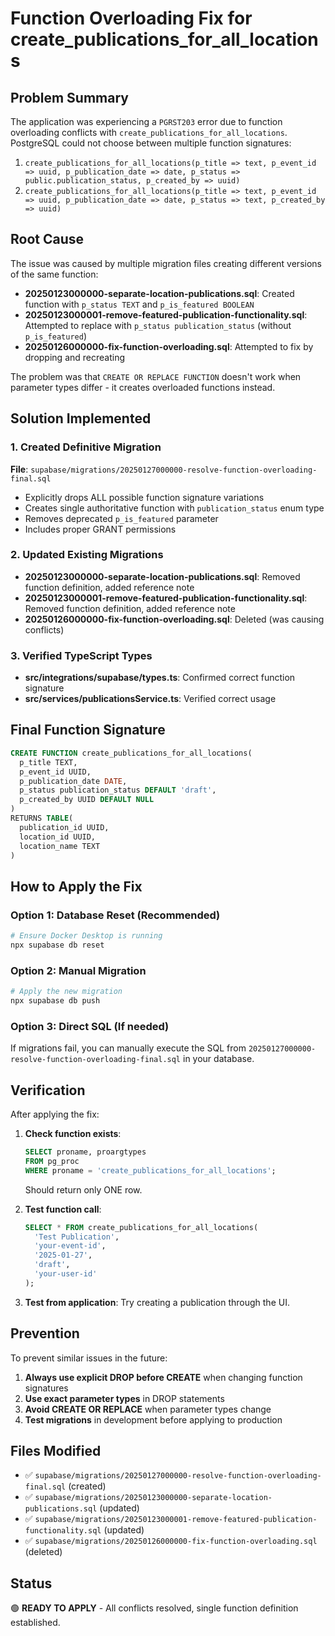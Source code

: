 # Function Overloading Fix for create_publications_for_all_locations

## Problem Summary

The application was experiencing a `PGRST203` error due to function overloading conflicts with `create_publications_for_all_locations`. PostgreSQL could not choose between multiple function signatures:

1. `create_publications_for_all_locations(p_title => text, p_event_id => uuid, p_publication_date => date, p_status => public.publication_status, p_created_by => uuid)`
2. `create_publications_for_all_locations(p_title => text, p_event_id => uuid, p_publication_date => date, p_status => text, p_created_by => uuid)`

## Root Cause

The issue was caused by multiple migration files creating different versions of the same function:

- **20250123000000-separate-location-publications.sql**: Created function with `p_status TEXT` and `p_is_featured BOOLEAN`
- **20250123000001-remove-featured-publication-functionality.sql**: Attempted to replace with `p_status publication_status` (without `p_is_featured`)
- **20250126000000-fix-function-overloading.sql**: Attempted to fix by dropping and recreating

The problem was that `CREATE OR REPLACE FUNCTION` doesn't work when parameter types differ - it creates overloaded functions instead.

## Solution Implemented

### 1. Created Definitive Migration

**File**: `supabase/migrations/20250127000000-resolve-function-overloading-final.sql`

- Explicitly drops ALL possible function signature variations
- Creates single authoritative function with `publication_status` enum type
- Removes deprecated `p_is_featured` parameter
- Includes proper GRANT permissions

### 2. Updated Existing Migrations

- **20250123000000-separate-location-publications.sql**: Removed function definition, added reference note
- **20250123000001-remove-featured-publication-functionality.sql**: Removed function definition, added reference note
- **20250126000000-fix-function-overloading.sql**: Deleted (was causing conflicts)

### 3. Verified TypeScript Types

- **src/integrations/supabase/types.ts**: Confirmed correct function signature
- **src/services/publicationsService.ts**: Verified correct usage

## Final Function Signature

```sql
CREATE FUNCTION create_publications_for_all_locations(
  p_title TEXT,
  p_event_id UUID,
  p_publication_date DATE,
  p_status publication_status DEFAULT 'draft',
  p_created_by UUID DEFAULT NULL
)
RETURNS TABLE(
  publication_id UUID,
  location_id UUID,
  location_name TEXT
)
```

## How to Apply the Fix

### Option 1: Database Reset (Recommended)

```bash
# Ensure Docker Desktop is running
npx supabase db reset
```

### Option 2: Manual Migration

```bash
# Apply the new migration
npx supabase db push
```

### Option 3: Direct SQL (If needed)

If migrations fail, you can manually execute the SQL from `20250127000000-resolve-function-overloading-final.sql` in your database.

## Verification

After applying the fix:

1. **Check function exists**:
   ```sql
   SELECT proname, proargtypes 
   FROM pg_proc 
   WHERE proname = 'create_publications_for_all_locations';
   ```
   Should return only ONE row.

2. **Test function call**:
   ```sql
   SELECT * FROM create_publications_for_all_locations(
     'Test Publication',
     'your-event-id',
     '2025-01-27',
     'draft',
     'your-user-id'
   );
   ```

3. **Test from application**: Try creating a publication through the UI.

## Prevention

To prevent similar issues in the future:

1. **Always use explicit DROP before CREATE** when changing function signatures
2. **Use exact parameter types** in DROP statements
3. **Avoid CREATE OR REPLACE** when parameter types change
4. **Test migrations** in development before applying to production

## Files Modified

- ✅ `supabase/migrations/20250127000000-resolve-function-overloading-final.sql` (created)
- ✅ `supabase/migrations/20250123000000-separate-location-publications.sql` (updated)
- ✅ `supabase/migrations/20250123000001-remove-featured-publication-functionality.sql` (updated)
- ✅ `supabase/migrations/20250126000000-fix-function-overloading.sql` (deleted)

## Status

🟢 **READY TO APPLY** - All conflicts resolved, single function definition established.